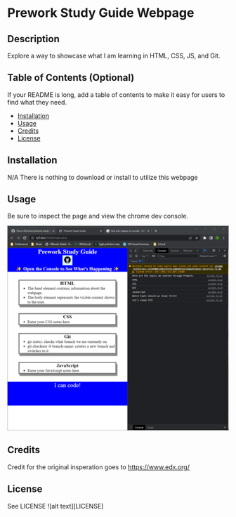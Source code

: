 # Prework Study Guide Webpage

## Description

Explore a way to showcase what I am learning in HTML, CSS, JS, and Git.

## Table of Contents (Optional)

If your README is long, add a table of contents to make it easy for users to find what they need.

- [Installation](#installation)
- [Usage](#usage)
- [Credits](#credits)
- [License](#license)

## Installation

N/A
There is nothing to download or install to utilize this webpage

## Usage

Be sure to inspect the page and view the chrome dev console. 

![alt text](assets/Screenshot%202023-03-04%20184643.png)

## Credits

Credit for the original insperation goes to https://www.edx.org/

## License

See LICENSE ![alt text][LICENSE]
